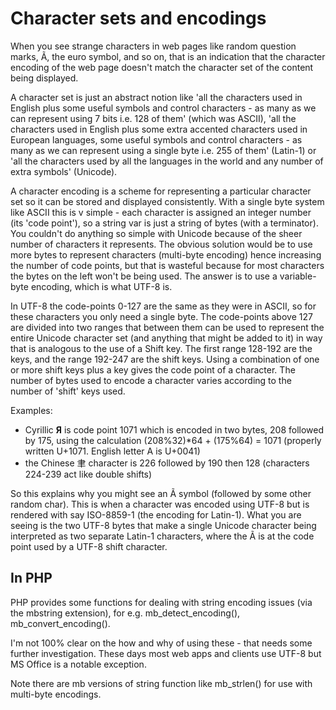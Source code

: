 # Character sets and encodings

When you see strange characters in web pages like random question marks, Ã, the euro symbol, and so on, that is an indication that the character encoding of the web page doesn't match the character set of the content being displayed.

A character set is just an abstract notion like 'all the characters used in English plus some useful symbols and control characters - as many as we can represent using 7 bits i.e. 128 of them' (which was ASCII), 'all the characters used in English plus some extra accented characters used in European languages, some useful symbols and control characters - as many as we can represent using a single byte i.e. 255 of them' (Latin-1) or 'all the characters used by all the languages in the world and any number of extra symbols' (Unicode).

A character encoding is a scheme for representing a particular character set so it can be stored and displayed consistently. With a single byte system like ASCII this is v simple - each character is assigned an integer number (its 'code point'), so a string var is just a string of bytes (with a terminator). You couldn't do anything so simple with Unicode because of the sheer number of characters it represents. The obvious solution would be to use more bytes to represent characters (multi-byte encoding) hence increasing the number of code points, but that is wasteful because for most characters the bytes on the left won't be being used. The answer is to use a variable-byte encoding, which is what UTF-8 is.

In UTF-8 the code-points 0-127 are the same as they were in ASCII, so for these characters you only need a single byte. The code-points above 127 are divided into two ranges that between them can be used to represent the entire Unicode character set (and anything that might be added to it) in way that is analogous to the use of a Shift key. The first range 128-192 are the keys, and the range 192-247 are the shift keys. Using a combination of one or more shift keys plus a key gives the code point of a character. The number of bytes used to encode a character varies according to the number of 'shift' keys used.

Examples:

- Cyrillic **Я** is code point 1071 which is encoded in two bytes, 208 followed by 175, using the calculation (208%32)*64 + (175%64) = 1071 (properly written U+1071.  English letter A is U+0041)
- the Chinese ⾀ character is 226 followed by 190 then 128 (characters 224-239 act like double shifts)

So this explains why you might see an Ã symbol (followed by some other random char). This is when a character was encoded using UTF-8 but is rendered with say ISO-8859-1 (the encoding for Latin-1). What you are seeing is the two UTF-8 bytes that make a single Unicode character being interpreted as two separate Latin-1 characters, where the Ã is at the code point used by a UTF-8 shift character.

## In PHP

PHP provides some functions for dealing with string encoding issues (via the mbstring extension), for e.g. mb_detect_encoding(), mb_convert_encoding(). 

I'm not 100% clear on the how and why of using these - that needs some further investigation. These days most web apps and clients use UTF-8 but MS Office is a notable exception.

Note there are mb versions of string function like mb_strlen() for use with multi-byte encodings.